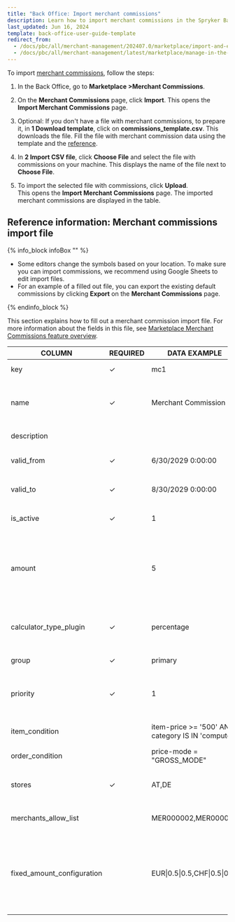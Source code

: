 ```yaml
---
title: "Back Office: Import merchant commissions"
description: Learn how to import merchant commissions in the Spryker Back Office for your Spryker B2B Marketplace projects.
last_updated: Jun 16, 2024
template: back-office-user-guide-template
redirect_from:
  - /docs/pbc/all/merchant-management/202407.0/marketplace/import-and-export-data/merchant-commission/import-file-details-merchant_commission_merchant.csv.html
  - /docs/pbc/all/merchant-management/latest/marketplace/manage-in-the-back-office/back-office-import-merchant-commissions.html
---
```


To import [merchant commissions](/docs/pbc/all/merchant-management/202410.0/marketplace/marketplace-merchant-commission-feature-overview.html), follow the steps:

1. In the Back Office, go to **Marketplace&nbsp;<span aria-label="and then">></span>Merchant Commissions**.
2. On the **Merchant Commissions** page, click **Import**.
  This opens the **Import Merchant Commissions** page.

3. Optional: If you don't have a file with merchant commissions, to prepare it, in **1 Download template**, click on **commissions_template.csv**.
  This downloads the file. Fill the file with merchant commission data using the template and the [reference](#reference-information-merchant-commissions-import-file).

4. In **2 Import CSV file**, click **Choose File** and select the file with commissions on your machine.
  This displays the name of the file next to **Choose File**.

5. To import the selected file with commissions, click **Upload**.  
  This opens the **Import Merchant Commissions** page. The imported merchant commissions are displayed in the table.

## Reference information: Merchant commissions import file

{% info_block infoBox "" %}

- Some editors change the symbols based on your location. To make sure you can import commissions, we recommend using Google Sheets to edit import files.
- For an example of a filled out file, you can export the existing default commissions by clicking **Export** on the **Merchant Commissions** page.


{% endinfo_block %}

This section explains how to fill out a merchant commission import file. For more information about the fields in this file, see [Marketplace Merchant Commissions feature overview](/docs/pbc/all/merchant-management/202410.0/marketplace/marketplace-merchant-commission-feature-overview.html).

| COLUMN                    | REQUIRED | DATA EXAMPLE                                 | DATA EXPLANATION |
|---------------------------|----------|---------------------------------------------|------------------|
| key                       | ✓        | mc1                                         | Unique identifier of the merchant commission. |
| name                      | ✓        | Merchant Commission 1                       | Name of the merchant commission. Accepted length: 1 to 255 characters. Must be unique. |
| description               |          |                                             | Description of the merchant commission. |
| valid_from                | ✓        | 6/30/2029 0:00:00                           | Start date of the merchant commission validity in UTC. |
| valid_to                  | ✓        | 8/30/2029 0:00:00                           | End date of the merchant commission validity in UTC. |
| is_active                 | ✓        | 1                                           | Defines if the merchant commission is active (1) or inactive (0). |
| amount                    |          | 5                                           | Commission in percentage. Accepts decimals—for example, `10.99` means 10.99%. If `calculator_type_plugin` is set to `fixed`, `amount` must be `0`. |
| calculator_type_plugin    | ✓        | percentage                                  | Defines how commission is calculated. By default, accepts `percentage` and `fixed`. |
| group                     | ✓        | primary                                     | Can be `primary` or `secondary`. |
| priority                  | ✓        | 1                                           | Defines which commission to apply within a group. Priority is defined in ascending order starting from one. |
| item_condition            |          | item-price >= '500' AND category IS IN 'computer' | Condition for the item. `500` refers to $500 in this case. |
| order_condition           |          | price-mode = "GROSS_MODE"                   | Condition for the order. |
| stores                    | ✓        | AT,DE                                       | Defines the stores to apply the commission in. Accepts multiple values. |
| merchants_allow_list      |          | MER000002,MER000006                         | One or more merchants to apply the commission to. |
| fixed_amount_configuration |          | EUR\|0.5\|0.5,CHF\|0.5\|0.5                 | Defines fixed amount commission configuration if a fixed commission applies to each item in the order. Format: `CURRENCY\|GROSS AMOUNT\|NET AMOUNT`. `0.5` refers to 50 cents in this example. |
